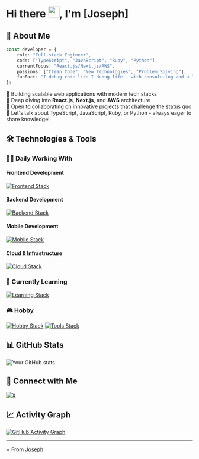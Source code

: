 # Hi there <img src="https://media.giphy.com/media/hvRJCLFzcasrR4ia7z/giphy.gif" width="30px">, I'm [Joseph]

## 💫 About Me

```typescript
const developer = {
    role: "Full-stack Engineer",
    code: ["TypeScript", "JavaScript", "Ruby", "Python"],
    currentFocus: "React.js/Next.js/AWS",
    passions: ["Clean Code", "New Technologies", "Problem Solving"],
    funFact: "I debug code like I debug life - with console.log and a lot of coffee ☕"
};
```

🚀 Building scalable web applications with modern tech stacks   
🌱 Deep diving into **React.js**, **Next.js**, and **AWS** architecture   
👯 Open to collaborating on innovative projects that challenge the status quo   
💬  Let's talk about TypeScript, JavaScript, Ruby, or Python - always eager to share knowledge!   

## 🛠️ Technologies & Tools

### 👨‍💻 Daily Working With

#### Frontend Development
[![Frontend Stack](https://skillicons.dev/icons?i=js,ts,react,astro)](https://skillicons.dev)

#### Backend Development
[![Backend Stack](https://skillicons.dev/icons?i=nodejs,express)](https://skillicons.dev)

#### Mobile Development
[![Mobile Stack](https://skillicons.dev/icons?i=dart,flutter)](https://skillicons.dev)

#### Cloud & Infrastructure
[![Cloud Stack](https://skillicons.dev/icons?i=firebase,aws,gcp,docker)](https://skillicons.dev)

### 🌱 Currently Learning
[![Learning Stack](https://skillicons.dev/icons?i=python,nextjs,nestjs)](https://skillicons.dev)

### 🎮 Hobby
[![Hobby Stack](https://skillicons.dev/icons?i=ruby,rails,cloudflare,bun,linux,neovim)](https://skillicons.dev)
[![Tools Stack](https://skillicons.dev/icons?i=obsidian,postgres,prisma,prometheus,supabase)](https://skillicons.dev)

## 📊 GitHub Stats
![Your GitHub stats](https://github-readme-stats.vercel.app/api?username=0xj0s3ph&show_icons=true&theme=radical)

## 🤝 Connect with Me
[![X](https://img.shields.io/badge/-X-000000?style=flat-square&logo=X&logoColor=white)](https://x.com/TheJosephJu)

## 📈 Activity Graph
[![GitHub Activity Graph](https://github-readme-activity-graph.vercel.app/graph?username=0xj0s3ph&theme=github)](https://github.com/0xj0s3ph)

---
⭐️ From [Joseph](https://github.com/0xj0s3ph)
